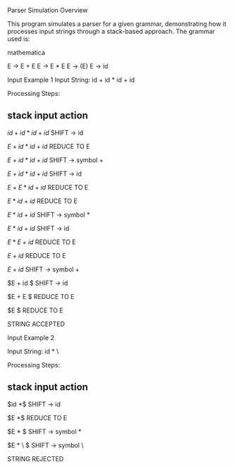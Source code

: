 Parser Simulation
Overview

This program simulates a parser for a given grammar, demonstrating how it processes input strings through a stack-based approach. The grammar used is:

mathematica

E -> E + E
E -> E * E
E -> (E)
E -> id

Input Example 1
Input String: id + id * id + id

Processing Steps:


stack      input          action
-----------------------------------
$id        +id*id+id$    SHIFT -> id

$E         +id*id+id$    REDUCE TO E

$E +       id*id+id$     SHIFT -> symbol +

$E + id    *id+id$       SHIFT -> id

$E + E     *id+id$       REDUCE TO E

$E         *id+id$       REDUCE TO E

$E *       id+id$        SHIFT -> symbol *

$E * id    +id$          SHIFT -> id

$E * E     +id$          REDUCE TO E

$E         +id$          REDUCE TO E

$E +       id$           SHIFT -> symbol +

$E + id    $             SHIFT -> id

$E + E     $             REDUCE TO E

$E         $             REDUCE TO E



 STRING ACCEPTED

Input Example 2

Input String: id * \

Processing Steps:

stack      input          action
-----------------------------------

$id        *\$           SHIFT -> id

$E         *\$           REDUCE TO E

$E *       \$            SHIFT -> symbol *

$E * \     $             SHIFT -> symbol \



 STRING REJECTED
